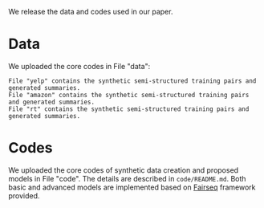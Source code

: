 We release the data and codes used in our paper.
# Data
We uploaded the core codes in File "data":  
```
File "yelp" contains the synthetic semi-structured training pairs and generated summaries.	  
File "amazon" contains the synthetic semi-structured training pairs and generated summaries.
File "rt" contains the synthetic semi-structured training pairs and generated summaries.
```

# Codes
We uploaded the core codes of synthetic data creation and proposed models in File "code". The details are described in `code/README.md`.
Both basic and advanced models are implemented based on [Fairseq](https://github.com/pytorch/fairseq) framework provided.

